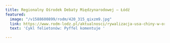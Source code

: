 ```yaml
---
title: Regionalny Ośrodek Debaty Międzynarodowej – Łódź
featured:
  image: "/v1588600899/rodm/420_315_qixzm9.jpg"
  link: https://www.rodm-lodz.pl/aktualnosci/rywalizacja-usa-chiny-w-organizacjach-miedzynarodowych-i-sprawa-who/
  text: 'Cykl felietonów: Pyffel komentuje '

---
```

